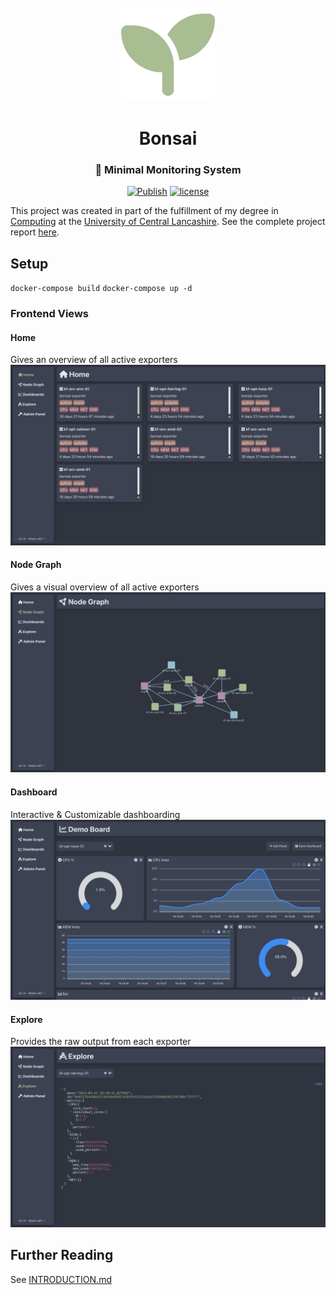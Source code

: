 <div align="center">
    <br />
    <img src="./bonsai_frontend/public/seedling-solid.svg" alt="Logo" width="150"/>
    <h1>Bonsai</h1>
    <h3>🌳 Minimal Monitoring System</h3>
</div>

<div align="center">

[![Publish](https://github.com/konstfish/bonsai/actions/workflows/publish.yml/badge.svg?branch=master)](https://github.com/konstfish/bonsai/actions/workflows/publish.yml)
[![license](https://img.shields.io/badge/license-MIT-brightgreen.svg)](https://github.com/konstfish/score4you/blob/master/LICENSE)

</div>

This project was created in part of the fulfillment of my degree in [Computing](https://www.uclan.ac.uk/undergraduate/courses/computing-bsc-hons) at the [University of Central Lancashire](https://www.uclan.ac.uk/). See the complete project report [here](https://s.konst.fish/DavidFischer_ProjectReport2023.pdf).

## Setup
`docker-compose build`
`docker-compose up -d`

### Frontend Views
#### Home
Gives an overview of all active exporters
![home](.github/img/main.png)

#### Node Graph
Gives a visual overview of all active exporters
![node-graph](.github/img/node-graph.png)

#### Dashboard
Interactive & Customizable dashboarding
![dashboard](.github/img/dashboard.png)

#### Explore
Provides the raw output from each exporter
![explore](.github/img/explore.png)

## Further Reading
See [INTRODUCTION.md](INTRODUCTION.md)